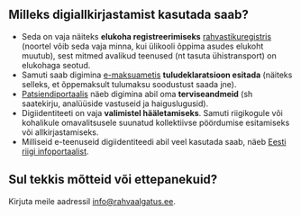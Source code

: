 ## Milleks digiallkirjastamist kasutada saab?

- Seda on vaja näiteks **elukoha registreerimiseks** [rahvastikuregistris](https://www.rahvastikuregister.ee/) (noortel võib seda vaja minna, kui ülikooli õppima asudes elukoht muutub), sest mitmed avalikud teenused (nt tasuta ühistransport) on elukohaga seotud.
- Samuti saab digimina [e-maksuametis](https://www.emta.ee/et) **tuludeklaratsioon esitada** (näiteks selleks, et õppemaksult tulumaksu soodustust saada jne).
- [Patsiendiportaalis](https://www.digilugu.ee) näeb digimina abil oma **terviseandmeid** (sh saatekirju, analüüside vastuseid ja
haiguslugusid).
- Digiidentiteeti on vaja **valimistel hääletamiseks**. Samuti riigikogule või kohalikule omavalitsusele suunatud kollektiivse pöördumise esitamiseks või allkirjastamiseks.
- Milliseid e-teenuseid digiidentiteedi abil veel kasutada saab, näeb [Eesti riigi infoportaalist](https://www.eesti.ee/et/).

## Sul tekkis mõtteid või ettepanekuid?

Kirjuta meile aadressil [info@rahvaalgatus.ee](mailto:info@rahvaalgatus.ee).
